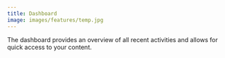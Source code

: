 ```yaml
---
title: Dashboard
image: images/features/temp.jpg
---
```


The dashboard provides an overview of all recent activities and allows for quick access to your content.